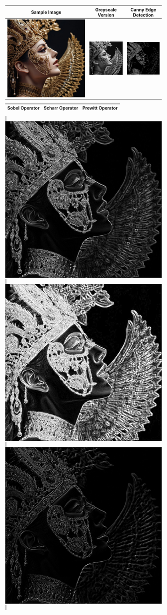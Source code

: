 | Sample Image                     | Greyscale Version                  | Canny Edge Detection               |
|-----------------------------------|------------------------------------|------------------------------------|
| ![Sample Image](https://github.com/Adrija-G/DigitalImageProcessing/blob/main/Images/sample.jpg) | ![Greyscale Version](https://github.com/Adrija-G/DigitalImageProcessing/blob/main/Images/greyscaleversion.jpeg) | ![Canny Edge Detection](https://github.com/Adrija-G/DigitalImageProcessing/blob/main/Images/CannyEdgeDetection.jpeg) |

| Sobel Operator                   | Scharr Operator                    | Prewitt Operator                   |
|-----------------------------------|------------------------------------|------------------------------------|

| ![Sobel Operator](https://github.com/Adrija-G/DigitalImageProcessing/blob/main/Images/SobelOperator.jpeg) | ![Scharr Operator](https://github.com/Adrija-G/DigitalImageProcessing/blob/main/Images/ScharrOperator.jpeg) | ![Prewitt Operator](https://github.com/Adrija-G/DigitalImageProcessing/blob/main/Images/PrewittOperator.jpeg) |


